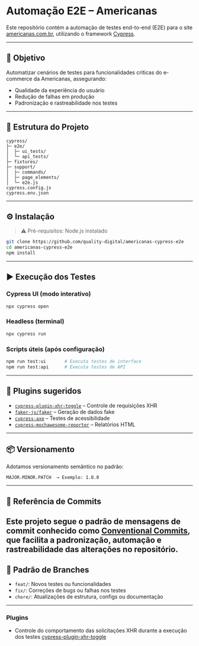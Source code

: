 # Automação E2E – Americanas

Este repositório contém a automação de testes end-to-end (E2E) para o site [americanas.com.br](https://www.americanas.com.br), utilizando o framework [Cypress](https://www.cypress.io/).

---

## 🎯 Objetivo

Automatizar cenários de testes para funcionalidades críticas do e-commerce da Americanas, assegurando:

- Qualidade da experiência do usuário
- Redução de falhas em produção
- Padronização e rastreabilidade nos testes

---

## 📁 Estrutura do Projeto

```
cypress/
├─ e2e/
│  ├─ ui_tests/
│  └─ api_tests/
├─ fixtures/
├─ support/
│  ├─ commands/
│  ├─ page_elements/
│  └─ e2e.js
cypress.config.js
cypress.env.json
```

---

## ⚙️ Instalação

> ⚠️ Pré-requisitos: Node.js instalado

```bash
git clone https://github.com/quality-digital/americanas-cypress-e2e
cd americanas-cypress-e2e
npm install
```

---

## ▶️ Execução dos Testes

### Cypress UI (modo interativo)
```bash
npx cypress open
```

### Headless (terminal)
```bash
npx cypress run
```

### Scripts úteis (após configuração)

```bash
npm run test:ui       # Executa testes de interface
npm run test:api      # Executa testes de API
```

---

## 🧩 Plugins sugeridos

- [`cypress-plugin-xhr-toggle`](https://www.npmjs.com/package/cypress-plugin-xhr-toggle) – Controle de requisições XHR
- [`faker-js/faker`](https://www.npmjs.com/package/@faker-js/faker) – Geração de dados fake
- [`cypress-axe`](https://www.npmjs.com/package/cypress-axe) – Testes de acessibilidade
- [`cypress-mochawesome-reporter`](https://www.npmjs.com/package/cypress-mochawesome-reporter) – Relatórios HTML

---

## 📦 Versionamento

Adotamos versionamento semântico no padrão:

```text
MAJOR.MINOR.PATCH  → Exemplo: 1.0.0
```

---
## 📘 Referência de Commits

Este projeto segue o padrão de mensagens de commit conhecido como [Conventional Commits](https://www.conventionalcommits.org/pt-br/v1.0.0/), que facilita a padronização, automação e rastreabilidade das alterações no repositório.
---
## 🌿 Padrão de Branches

- `feat/`: Novos testes ou funcionalidades
- `fix/`: Correções de bugs ou falhas nos testes
- `chore/`: Atualizações de estrutura, configs ou documentação

---
### Plugins

- Controle do comportamento das solicitações XHR durante a execução dos testes [cypress-plugin-xhr-toggle](https://www.npmjs.com/package/cypress-plugin-xhr-toggle)